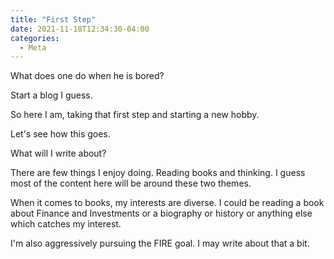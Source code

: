 ```yaml
---
title: "First Step"
date: 2021-11-18T12:34:30-04:00
categories:
  - Meta
---
```


What does one do when he is bored?

Start a blog I guess.

So here I am, taking that first step and starting a new hobby.

Let's see how this goes.

What will I write about?

There are few things I enjoy doing. Reading books and thinking. I guess most of the content here will be around these two themes.

When it comes to books, my interests are diverse. I could be reading a book about Finance and Investments or a biography or history or anything else which catches my interest.

I'm also aggressively pursuing the FIRE goal. I may write about that a bit.
